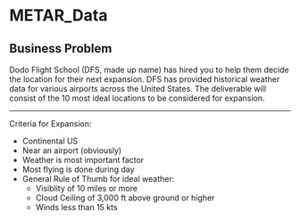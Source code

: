 # METAR_Data

## Business Problem

Dodo Flight School (DFS, made up name) has hired you to help them decide the location for their next expansion. DFS has provided historical weather data for various airports across the United States. The deliverable will consist of the 10 most ideal locations to be considered for expansion.


___

Criteria for Expansion:

- Continental US
- Near an airport (obviously)
- Weather is most important factor
- Most flying is done during day
- General Rule of Thumb for ideal weather:
  - Visiblity of 10 miles or more
  - Cloud Ceiling of 3,000 ft above ground or higher
  - Winds less than 15 kts


